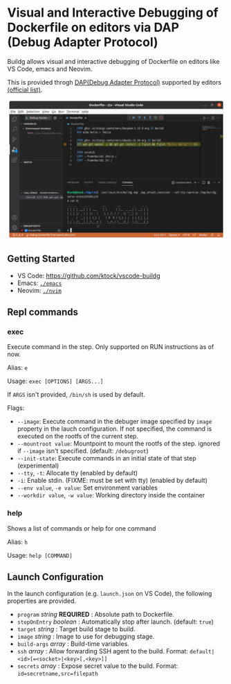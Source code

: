 # Visual and Interactive Debugging of Dockerfile on editors via DAP (Debug Adapter Protocol)

Buildg allows visual and interactive debugging of Dockerfile on editors like VS Code, emacs and Neovim.

This is provided throgh [DAP(Debug Adapter Protocol)](https://microsoft.github.io/debug-adapter-protocol/) supported by editors [(official list)](https://microsoft.github.io/debug-adapter-protocol/implementors/tools/).

![Buildg on VS Code](../../docs/images/vscode-dap.png)

## Getting Started

- VS Code: https://github.com/ktock/vscode-buildg
- Emacs: [`./emacs`](./emacs)
- Neovim: [`./nvim`](./nvim)

## Repl commands

### exec

Execute command in the step.
Only supported on RUN instructions as of now.

Alias: `e`

Usage: `exec [OPTIONS] [ARGS...]`

If `ARGS` isn't provided, `/bin/sh` is used by default.

Flags:

- `--image`: Execute command in the debuger image specified by `image` property in the lauch configuration. If not specified, the command is executed on the rootfs of the current step.
- `--mountroot value`: Mountpoint to mount the rootfs of the step. ignored if `--image` isn't specified. (default: `/debugroot`)
- `--init-state`: Execute commands in an initial state of that step (experimental)
- `--tty`, `-t`: Allocate tty (enabled by default)
- `-i`: Enable stdin. (FIXME: must be set with tty) (enabled by default)
- `--env value`, `-e value`: Set environment variables
- `--workdir value`, `-w value`: Working directory inside the container

### help

Shows a list of commands or help for one command

Alias: `h`

Usage: `help [COMMAND]`

## Launch Configuration

In the launch configuration (e.g. `launch.json` on VS Code), the following properties are provided.

- `program` *string* **REQUIRED** : Absolute path to Dockerfile.
- `stopOnEntry` *boolean* : Automatically stop after launch. (default: `true`)
- `target` *string* : Target build stage to build.
- `image` *string* : Image to use for debugging stage.
- `build-args` *array* : Build-time variables.
- `ssh` *array* : Allow forwarding SSH agent to the build. Format: `default|<id>[=<socket>|<key>[,<key>]]`
- `secrets` *array* : Expose secret value to the build. Format: `id=secretname,src=filepath`

